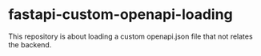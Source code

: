 # fastapi-custom-openapi-loading
This repository is about loading a custom openapi.json file that not relates the backend.

